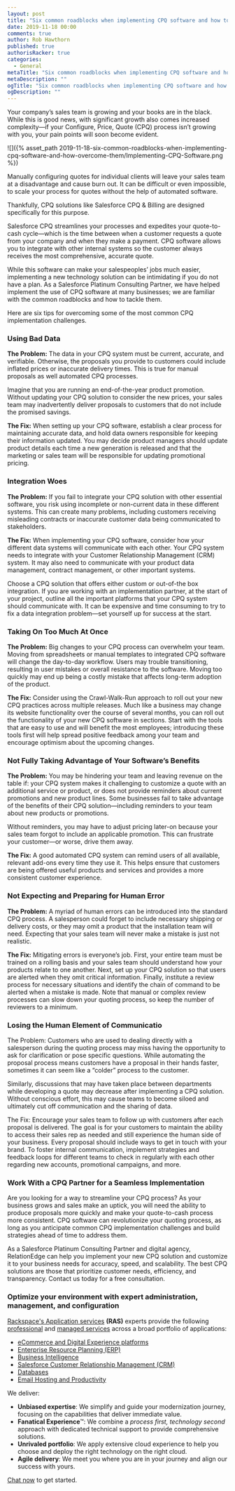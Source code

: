 ```yaml
---
layout: post
title: "Six common roadblocks when implementing CPQ software and how to overcome them"
date: 2019-11-18 00:00
comments: true
author: Rob Hawthorn
published: true
authorisRacker: true
categories:
  - General
metaTitle: "Six common roadblocks when implementing CPQ software and how to overcome them""
metaDescription: ""
ogTitle: "Six common roadblocks when implementing CPQ software and how to overcome them""
ogDescription: ""
---
```


Your company’s sales team is growing and your books are in the black. While this is good news, with significant growth also comes increased complexity&mdash;if your Configure, Price, Quote (CPQ) process isn’t growing with you, your pain points will soon become evident. 
<!-- more -->

![]({% asset_path 2019-11-18-six-common-roadblocks-when-implementing-cpq-software-and-how-overcome-them/Implementing-CPQ-Software.png %})


Manually configuring quotes for individual clients will leave your sales team at a disadvantage and cause burn out. It can be difficult or even impossible, to scale your process for quotes without the help of automated software. 

Thankfully, CPQ solutions like Salesforce CPQ & Billing are designed specifically for this purpose.

Salesforce CPQ streamlines your processes and expedites your quote-to-cash cycle&mdash;which is the time between when a customer requests a quote from your company and when they make a payment. CPQ software allows you to integrate with other internal systems so the customer always receives the most comprehensive, accurate quote. 

While this software can make your salespeoples’ jobs much easier, implementing a new technology solution can be intimidating if you do not have a plan. As a Salesforce Platinum Consulting Partner, we have helped implement the use of CPQ software at many businesses; we are familiar with the common roadblocks and how to tackle them. 

Here are six tips for overcoming some of the most common CPQ implementation challenges.

### Using Bad Data

**The Problem:** The data in your CPQ system must be current, accurate, and verifiable. Otherwise, the proposals you provide to customers could include inflated prices or inaccurate delivery times. This is true for manual proposals as well automated CPQ processes.

Imagine that you are running an end-of-the-year product promotion. Without updating your CPQ solution to consider the new prices, your sales team may inadvertently deliver proposals to customers that do not include the promised savings. 

**The Fix:** When setting up your CPQ software, establish a clear process for maintaining accurate data, and hold data owners responsible for keeping their information updated. You may decide product managers should update product details each time a new generation is released and that the marketing or sales team will be responsible for updating promotional pricing. 

###  Integration Woes

**The Problem:** If you fail to integrate your CPQ solution with other essential software, you risk using incomplete or non-current data in these different systems. This can create many problems, including customers receiving misleading contracts or inaccurate customer data being communicated to stakeholders.

**The Fix:** When implementing your CPQ software, consider how your different data systems will communicate with each other. Your CPQ system needs to integrate with your Customer Relationship Management (CRM) system. It may also need to communicate with your product data management, contract management, or other important systems. 

Choose a CPQ solution that offers either custom or out-of-the box integration. If you are working with an implementation partner, at the start of your project, outline all the important platforms that your CPQ system should communicate with. It can be expensive and time consuming to try to fix a data integration problem&mdash;set yourself up for success at the start. 

### Taking On Too Much At Once

**The Problem:** Big changes to your CPQ process can overwhelm your team. Moving from spreadsheets or manual templates to integrated CPQ software will change the day-to-day workflow. Users may trouble transitioning, resulting in user mistakes or overall resistance to the software. Moving too quickly may end up being a costly mistake that affects long-term adoption of the product. 

**The Fix:** Consider using the Crawl-Walk-Run approach to roll out your new CPQ practices across multiple releases. Much like a business may change its website functionality over the course of several months, you can roll out the functionality of your new CPQ software in sections. Start with the tools that are easy to use and will benefit the most employees; introducing these tools first will help spread positive feedback among your team and encourage optimism about the upcoming changes.

### Not Fully Taking Advantage of Your Software’s Benefits

**The Problem:** You may be hindering your team and leaving revenue on the table if: your CPQ system makes it challenging to customize a quote with an additional service or product, or does not provide reminders about current promotions and new product lines. Some businesses fail to take advantage of the benefits of their CPQ solution&mdash;including reminders to your team about new products or promotions. 

Without reminders, you may have to adjust pricing later-on because your sales team forgot to include an applicable promotion. This can frustrate your customer&mdash;or worse, drive them away.

**The Fix:**  A good automated CPQ system can remind users of all available, relevant add-ons every time they use it. This helps ensure that customers are being offered useful products and services and provides a more consistent customer experience. 

### Not Expecting and Preparing for Human Error

**The Problem:** A myriad of human errors can be introduced into the standard CPQ process. A salesperson could forget to include necessary shipping or delivery costs, or they may omit a product that the installation team will need. Expecting that your sales team will never make a mistake is just not realistic.

**The Fix:** Mitigating errors is everyone’s job. First, your entire team must be trained on a rolling basis and your sales team should understand how your products relate to one another. Next, set up your CPQ solution so that users are alerted when they omit critical information. Finally, institute a review process for necessary situations and identify the chain of command to be alerted when a mistake is made. Note that manual or complex review processes can slow down your quoting process, so keep the number of reviewers to a minimum.

### Losing the Human Element of Communicatio

The Problem: Customers who are used to dealing directly with a salesperson during the quoting process may miss having the opportunity to ask for clarification or pose specific questions. While automating the proposal process means customers have a proposal in their hands faster, sometimes it can seem like a “colder” process to the customer.

Similarly, discussions that may have taken place between departments while developing a quote may decrease after implementing a CPQ solution. Without conscious effort, this may cause teams to become siloed and ultimately cut off communication and the sharing of data.

The Fix: Encourage your sales team to follow up with customers after each proposal is delivered. The goal is for your customers to maintain the ability to access their sales rep as needed and still experience the human side of your business. Every proposal should include ways to get in touch with your brand. To foster internal communication, implement strategies and feedback loops for different teams to check in regularly with each other regarding new accounts, promotional campaigns, and more.

### Work With a CPQ Partner for a Seamless Implementation

Are you looking for a way to streamline your CPQ process? As your business grows and sales make an uptick, you will need the ability to produce proposals more quickly and make your quote-to-cash process more consistent. CPQ software can revolutionize your quoting process, as long as you anticipate common CPQ implementation challenges and build strategies ahead of time to address them. 

As a Salesforce Platinum Consulting Partner and digital agency, RelationEdge can help you implement your new CPQ solution and customize it to your business needs for accuracy, speed, and scalability. The best CPQ solutions are those that prioritize customer needs, efficiency, and transparency. Contact us today for a free consultation. 

### Optimize your environment with expert administration, management, and configuration

[Rackspace's Application services](https://www.rackspace.com/application-management/managed-services)
**(RAS)** experts provide the following [professional](https://www.rackspace.com/application-management/professional-services)
and
[managed services](https://www.rackspace.com/application-management/managed-services) across
a broad portfolio of applications:

- [eCommerce and Digital Experience platforms](https://www.rackspace.com/ecommerce-digital-experience)
- [Enterprise Resource Planning (ERP)](https://www.rackspace.com/erp)
- [Business Intelligence](https://www.rackspace.com/business-intelligence)
- [Salesforce Customer Relationship Management (CRM)](https://www.rackspace.com/salesforce-managed-services)
- [Databases](https://www.rackspace.com/dba-services)
- [Email Hosting and Productivity](https://www.rackspace.com/email-hosting)

We deliver:

- **Unbiased expertise**: We simplify and guide your modernization journey,
focusing on the capabilities that deliver immediate value.
- **Fanatical Experience**&trade;: We combine a *process first, technology second*
approach with dedicated technical support to provide comprehensive solutions.
- **Unrivaled portfolio**: We apply extensive cloud experience to help you
choose and deploy the right technology on the right cloud.
- **Agile delivery**: We meet you where you are in your journey and align
our success with yours.

[Chat now](https://www.rackspace.com/#chat) to get started.
